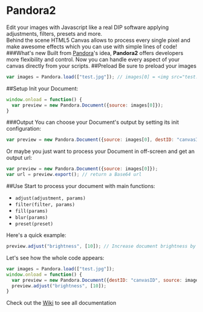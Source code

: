 # Pandora2
Edit your images with Javascript like a real DIP software applying adjustments, filters, presets and more. 
<br>Behind the scene HTML5 Canvas allows to process every single pixel and make awesome effects which you can use with simple lines of code!
###What's new
Built from [Pandora](https://github.com/Marcotrombino/Pandora)'s idea, <b>Pandora2</b> offers developers more flexibility and control. Now you can handle every aspect of your canvas directly from your scripts.
##Preload 
Be sure to preload your images
```js
var images = Pandora.load(["test.jpg"]); // images[0] = <img src="test.jpg">
```

##Setup
Init your Document: 
```js
window.onload = function() {
  var preview = new Pandora.Document({source: images[0]});
}
```
###Output
You can choose your Document's output by setting its init configuration:
```js
var preview = new Pandora.Document({source: images[0], destID: "canvasID"});
```
Or maybe you just want to process your Document in off-screen and get an output url:
```js
var preview = new Pandora.Document({source: images[0]});
var url = preview.export(); // return a Base64 url
```
##Use
Start to process your document with main functions:
* `adjust(adjustment, params)`
* `filter(filter, params)`
* `fill(params)`
* `blur(params)`
* `preset(preset)`

Here's a quick example:
```js
preview.adjust("brightness", [10]); // Increase document brightness by 10
```
Let's see how the whole code appears: 
```js
var images = Pandora.load(["test.jpg"]);
window.onload = function() {
  var preview = new Pandora.Document({destID: "canvasID", source: images[0]});
  preview.adjust("brightness", [10]);
}
```

Check out the [Wiki](https://github.com/Marcotrombino/Pandora2/wiki) to see all documentation


